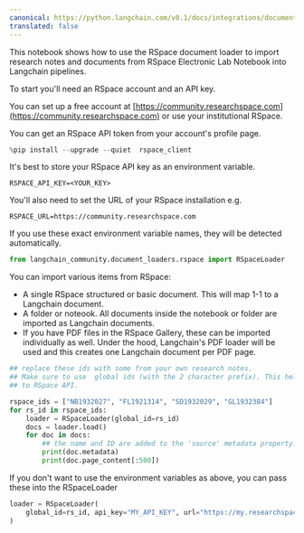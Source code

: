 ```yaml
---
canonical: https://python.langchain.com/v0.1/docs/integrations/document_loaders/rspace
translated: false
---
```


This notebook shows how to use the RSpace document loader to import research notes and documents from RSpace Electronic
Lab Notebook into Langchain pipelines.

To start you'll need an RSpace account and an API key.

You can set up a free account at [https://community.researchspace.com](https://community.researchspace.com) or use your institutional RSpace.

You can get an RSpace API token from your account's profile page.

```python
%pip install --upgrade --quiet  rspace_client
```

It's best to store your RSpace API key as an environment variable.

    RSPACE_API_KEY=<YOUR_KEY>

You'll also need to set the URL of your RSpace installation e.g.

    RSPACE_URL=https://community.researchspace.com

If you use these exact environment variable names, they will be detected automatically.

```python
from langchain_community.document_loaders.rspace import RSpaceLoader
```

You can import various items from RSpace:

* A single RSpace structured or basic document. This will map 1-1 to a Langchain document.
* A folder or noteook. All documents inside the notebook or folder are imported as Langchain documents.
* If you have PDF files in the RSpace Gallery, these can be imported individually as well. Under the hood, Langchain's PDF loader will be used and this creates one Langchain document per PDF page.

```python
## replace these ids with some from your own research notes.
## Make sure to use  global ids (with the 2 character prefix). This helps the loader know which API calls to make
## to RSpace API.

rspace_ids = ["NB1932027", "FL1921314", "SD1932029", "GL1932384"]
for rs_id in rspace_ids:
    loader = RSpaceLoader(global_id=rs_id)
    docs = loader.load()
    for doc in docs:
        ## the name and ID are added to the 'source' metadata property.
        print(doc.metadata)
        print(doc.page_content[:500])
```

If you don't want to use the environment variables as above, you can pass these into the RSpaceLoader

```python
loader = RSpaceLoader(
    global_id=rs_id, api_key="MY_API_KEY", url="https://my.researchspace.com"
)
```